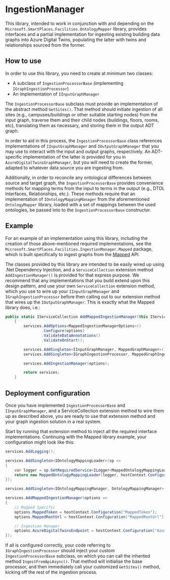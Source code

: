 # IngestionManager

This library, intended to work in conjunction with and depending on the `Microsoft.SmartPlaces.Facilities.OntologyMapper` library, provides interfaces and a partial implementation for ingesting existing building data graphs into Azure Digital Twins, populating the latter with twins and relationships sourced from the former.

## How to use

In order to use this library, you need to create at minimum two classes:

* A subclass of `IngestionProcessorBase` (implementing `IGraphIngestionProcessor`)
* An implementation of `IInputGraphManager`

The `IngestionProcessorBase` subclass must provide an implementation of the abstract method `GetSites()`. That method should initiate ingestion of all sites (e.g., campuses/buildings or other suitable starting nodes) from the input graph, traverse them and their child nodes (buildings, floors, rooms, etc), translating them as necessary, and storing them in the output ADT graph. 

In order to aid in this process, the `IngestionProcessorBase` class references implementations of `IInputGraphManager` and `IOutputGraphManager` that you may use to interact with the input and output graphs, respectively. An ADT-specific implementation of the latter is provided for you in `AzureDigitalTwinsGraphManager`, but you will need to create the former, adapted to whatever data source you are ingesting from.

Additionally, in order to reconcile any ontological differences between source and target graph, the `IngestionProcessorBase` provides convenience methods for mapping terms from the input to terms in the output (e.g., DTDL Interfaces, Relationships, etc.). These methods require that an implementation of `IOntologyMappingManager` from the aforementioned `OntologyMapper` library, loaded with a set of mappings between the used ontologies, be passed into to the `IngestionProcessorBase` constructor.

## Example

For an example of an implementation using this library, including the creation of those above-mentioned required implementations, see the `Microsoft.SmartPlaces.Facilities.IngestionManager.Mapped` package, which is built specifically to ingest graphs from the [Mapped](https://app.mapped.com/) API. 

The classes provided by this library are intended to be easily wired up using .Net Dependency Injection, and a `ServiceCollection` extension method `AddIngestionManager()` is provided for that express purpose. We recommend that any implementations that you build extend upon this design pattern, and use your own `ServiceCollection` extension method, which you use to wire up your `IInputGraphManager` and `IGraphIngestionProcessor` before then calling out to our extension method that wires up the `IOutputGraphManager`. This is exactly what the Mapped library does, i.e.:

```csharp
public static IServiceCollection AddMappedIngestionManager(this IServiceCollection services, Action<MappedIngestionManagerOptions> options)
    {
        services.AddOptions<MappedIngestionManagerOptions>()
                .Configure(options)
                .ValidateDataAnnotations()
                .ValidateOnStart();

        services.AddSingleton<IInputGraphManager, MappedGraphManager>();
        services.AddSingleton<IGraphIngestionProcessor, MappedGraphIngestionProcessor<MappedIngestionManagerOptions>>();

        services.AddIngestionManager(options);

        return services;
    }
```

## Deployment configuration

Once you have implemented `IngestionProcessorBase` and `IInputGraphManager`, and a ServiceCollection extension method to wire them up as described above, you are ready to use that extension method and your graph ingestion solution in a real system. 

Start by running that extension method to inject all the required interface implementations. Continuing with the Mapped library example, your configuration might look like this:

```csharp
services.AddLogging();

services.AddSingleton<IOntologyMappingLoader>(sp =>
{
    var logger = sp.GetRequiredService<ILogger<MappedOntologyMappingLoader>>();
    return new MappedOntologyMappingLoader(logger, hostContext.Configuration["ontologyMappingFilename"]);
});

services.AddSingleton<IOntologyMappingManager, OntologyMappingManager>();

services.AddMappedIngestionManager(options =>
{
    // Mapped Specific
    options.MappedToken = hostContext.Configuration["MappedToken"];
    options.MappedRootUrl = hostContext.Configuration["MappedRootUrl"];

    // Ingestion Manager
    options.AzureDigitalTwinsEndpoint = hostContext.Configuration["AzureDigitalTwinsEndpoint"];
});
```

If all is configured correctly, your code referring to `IGraphIngestionProcessor` should inject your custom `IngestionProcessorBase` subclass, on which you can call the inherited method `IngestFromApiAsync()`. That method will initialise the base processor, and then immediately call your customized `GetSites()` method, kicking off the rest of the ingestion process.